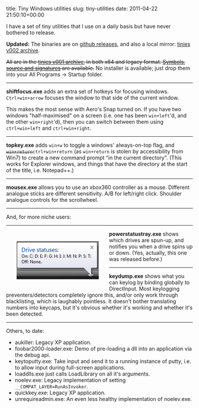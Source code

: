 title: Tiny Windows utilities
slug: tiny-utilities
date: 2011-04-22 21:50:10+00:00

I have a set of tiny utilities that I use on a daily basis but have never bothered to release.

<strong>Updated:</strong> The binaries are on <a href="https://github.com/FauxFaux/tinies/releases">github releases</a>, and also a local mirror: <a href="/files/tinies-v002.zip">tinies v002 archive</a>.

<strike>All are in the <a href="/files/tinies-v001.7z">tinies v001 archive</a>, in both x64 and legacy format.  <a href="/files/tinies-syms-v001.7z">Symbols</a>, <a href="//git.goeswhere.com/?p=tinies.git;a=tag;h=refs/tags/v001">source and signatures</a> are available.</strike>  No installer is available; just drop them into your All Programs -> Startup folder.

<hr/>

<strong>shiftfocus.exe</strong> adds an extra set of hotkeys for focusing windows.  <code>Ctrl+win+arrow</code> focuses the window to that side of the current window.

This makes the most sense with Aero's Snap turned on.  If you have two windows "half-maximised" on a screen (i.e. one has been <code>win+left</code>'d, and the other <code>win+right</code>'d), then you can switch between them using <code>ctrl+win+left</code> and <code>ctrl+win+right</code>.

<hr/>

<strong>topkey.exe</strong> adds <code>win+w</code> to toggle a windows' always-on-top flag, and <strike><code>win+return</code></strike><code>ctrl+win+return</code> (as <code>win+return</code> is stolen by accessibility from Win7) to create a new command prompt "in the current directory".  (This works for Explorer windows, and things that have the directory at the start of the title, i.e. Notepad++.)

<hr/>

<strong>mousex.exe</strong> allows you to use an xbox360 controller as a mouse.  Different analogue sticks are different sensitivity.  A/B for left/right click.  Shoulder analogue controls for the scrollwheel.</p>

<hr/>

And, for more niche users:

<hr/>

<img style="float: left; padding: 2em" src="/files/powerstatustray.png"/>

<strong>powerstatustray.exe</strong> shows which drives are spun-up, and notifies you when a drive spins up or down.  (Yes, actually, this one was released before.)

<hr/>

<strong>keydump.exe</strong> shows what you can keylog by binding globally to DirectInput.  Most keylogging preventers/detectors completely ignore this, and/or only work through blacklisting, which is laughably pointless.  It doesn't bother translating numbers into keycaps, but it's obvious whether it's working and whether it's been detected.

<hr/>
Others, to date:
<ul>
<li>aukiller: Legacy XP application.</li>
<li>foobar2000-loader.exe: Demo of pre-loading a dll into an application via the debug api.</li>
<li>keytoputty.exe: Take input and send it to a running instance of putty, i.e. to allow input during full-screen applications.</li>
<li>loaddlls.exe just calls LoadLibrary on all it's arguments.</li>
<li>noelev.exe: Legacy implementation of setting <code>__COMPAT_LAYER=RunAsInvoker</code>.</li>
<li>quickkey.exe: Legacy XP application.</li>
<li>unrequireadmin.exe: An even less healthy implementation of noelev.exe.</li>
</ul>
